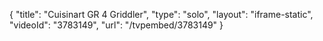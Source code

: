 {
    "title": "Cuisinart GR 4 Griddler",
    "type": "solo",
    "layout": "iframe-static",
    "videoId": "3783149",
    "url": "\/tvpembed\/3783149"
}
